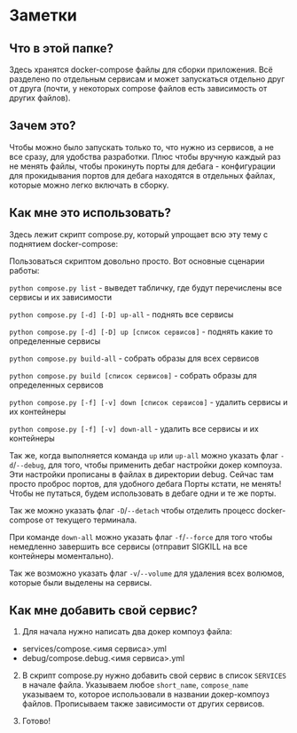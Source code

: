# Заметки

## Что в этой папке?

Здесь хранятся docker-compose файлы для сборки приложения.
Всё разделено по отдельным сервисам и может запускаться отдельно
друг от друга (почти, у некоторых compose файлов есть зависимость
от других файлов).

## Зачем это?

Чтобы можно было запускать только то, что нужно из сервисов,
а не все сразу, для удобства разработки. Плюс чтобы вручную
каждый раз не менять файлы, чтобы прокинуть порты для дебага -
конфигурации для прокидывания портов для дебага находятся
в отдельных файлах, которые можно легко включать в сборку.

## Как мне это использовать?

Здесь лежит скрипт compose.py, который упрощает всю эту тему с поднятием
docker-compose:

Пользоваться скриптом довольно просто. Вот основные сценарии работы:

`python compose.py list` - выведет табличку, где будут перечислены все сервисы и их зависимости

`python compose.py [-d] [-D] up-all` - поднять все сервисы

`python compose.py [-d] [-D] up [список сервисов]` - поднять какие то определенные сервисы

`python compose.py build-all` - собрать образы для всех сервисов

`python compose.py build [список сервисов]` - собрать образы для определенных сервисов

`python compose.py [-f] [-v] down [список сервисов]` - удалить сервисы и их контейнеры

`python compose.py [-f] [-v] down-all` - удалить все сервисы и их контейнеры

Так же, когда выполняется команда `up` или `up-all` можно указать
флаг `-d`/`--debug`, для того, чтобы применить дебаг настройки докер компоуза.
Эти настройки прописаны в файлах в директории debug. Сейчас там просто проброс портов, для удобного дебага
Порты кстати, не менять! Чтобы не путаться, будем использовать в дебаге одни и те же порты.

Так же можно указать флаг `-D`/`--detach` чтобы отделить процесс
docker-compose от текущего терминала.

При команде `down-all` можно указать флаг `-f`/`--force` для того чтобы
немедленно завершить все сервисы (отправит SIGKILL на все контейнеры моментально).

Так же возможно указать флаг `-v`/`--volume` для удаления всех волюмов, которые были
выделены на сервисы.

## Как мне добавить свой сервис?

1. Для начала нужно написать два докер компоуз файла:

- services/compose.<имя сервиса>.yml 
- debug/compose.debug.<имя сервиса>.yml

2. В скрипт compose.py нужно добавить свой сервис в
список `SERVICES` в начале файла.
Указываем любое `short_name`, `compose_name` указываем то, которое
использовали в названии докер-компоуз файлов. Прописываем
также зависимости от других сервисов.

3. Готово!
